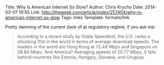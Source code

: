Title: Why Is American Internet So Slow?
Author: Chris Krycho
Date: 2014-03-07 19:55
Link: http://theweek.com/article/index/257404/why-is-american-internet-so-slow
Tags: links
Template: formats/link

Pretty damning of the current (lack of a) regulatory regime, if you ask me:

> According to a recent study by Ookla Speedtest, the U.S. ranks a shocking 31st
> in the world in terms of average download speeds. The leaders in the world are
> Hong Kong at 72.49 Mbps and Singapore on 58.84 Mbps. And America? Averaging
> speeds of 20.77 Mbps, it falls behind countries like Estonia, Hungary,
> Slovakia, and Uruguay.
